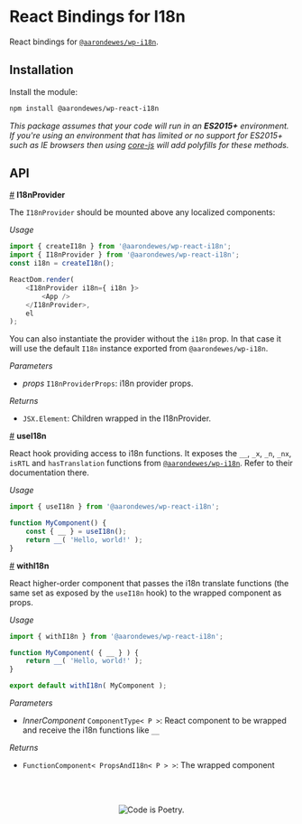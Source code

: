 # React Bindings for I18n

React bindings for [`@aarondewes/wp-i18n`](../i18n).

## Installation

Install the module:

```sh
npm install @aarondewes/wp-react-i18n
```

_This package assumes that your code will run in an **ES2015+** environment. If you're using an environment that has limited or no support for ES2015+ such as IE browsers then using [core-js](https://github.com/zloirock/core-js) will add polyfills for these methods._

## API

<!-- START TOKEN(Autogenerated API docs) -->

<a name="I18nProvider" href="#I18nProvider">#</a> **I18nProvider**

The `I18nProvider` should be mounted above any localized components:

_Usage_

```js
import { createI18n } from '@aarondewes/wp-react-i18n';
import { I18nProvider } from '@aarondewes/wp-react-i18n';
const i18n = createI18n();

ReactDom.render(
	<I18nProvider i18n={ i18n }>
		<App />
	</I18nProvider>,
	el
);
```

You can also instantiate the provider without the `i18n` prop. In that case it will use the
default `I18n` instance exported from `@aarondewes/wp-i18n`.

_Parameters_

-   _props_ `I18nProviderProps`: i18n provider props.

_Returns_

-   `JSX.Element`: Children wrapped in the I18nProvider.

<a name="useI18n" href="#useI18n">#</a> **useI18n**

React hook providing access to i18n functions. It exposes the `__`, `_x`, `_n`, `_nx`,
`isRTL` and `hasTranslation` functions from [`@aarondewes/wp-i18n`](../i18n).
Refer to their documentation there.

_Usage_

```js
import { useI18n } from '@aarondewes/wp-react-i18n';

function MyComponent() {
	const { __ } = useI18n();
	return __( 'Hello, world!' );
}
```

<a name="withI18n" href="#withI18n">#</a> **withI18n**

React higher-order component that passes the i18n translate functions (the same set
as exposed by the `useI18n` hook) to the wrapped component as props.

_Usage_

```js
import { withI18n } from '@aarondewes/wp-react-i18n';

function MyComponent( { __ } ) {
	return __( 'Hello, world!' );
}

export default withI18n( MyComponent );
```

_Parameters_

-   _InnerComponent_ `ComponentType< P >`: React component to be wrapped and receive the i18n functions like `__`

_Returns_

-   `FunctionComponent< PropsAndI18n< P > >`: The wrapped component


<!-- END TOKEN(Autogenerated API docs) -->

<br/><br/><p align="center"><img src="https://s.w.org/style/images/codeispoetry.png?1" alt="Code is Poetry." /></p>
